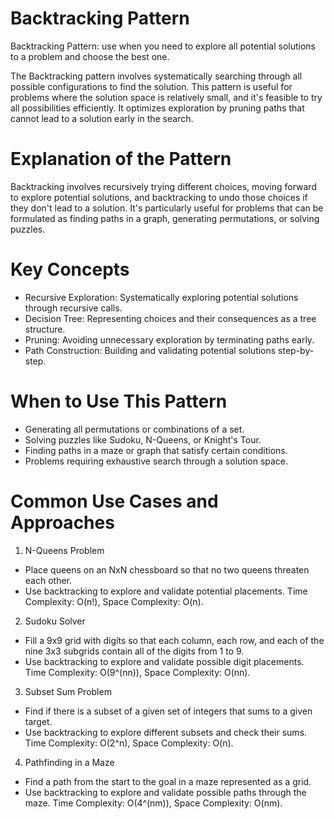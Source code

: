 # Backtracking Pattern
Backtracking Pattern: use when you need to explore all potential solutions to a problem and choose the best one.

The Backtracking pattern involves systematically searching through all possible configurations to find the solution. This pattern is useful for problems where the solution space is relatively small, and it's feasible to try all possibilities efficiently. It optimizes exploration by pruning paths that cannot lead to a solution early in the search.

# Explanation of the Pattern
Backtracking involves recursively trying different choices, moving forward to explore potential solutions, and backtracking to undo those choices if they don't lead to a solution. It's particularly useful for problems that can be formulated as finding paths in a graph, generating permutations, or solving puzzles.

# Key Concepts
* Recursive Exploration: Systematically exploring potential solutions through recursive calls.
* Decision Tree: Representing choices and their consequences as a tree structure.
* Pruning: Avoiding unnecessary exploration by terminating paths early.
* Path Construction: Building and validating potential solutions step-by-step.

# When to Use This Pattern
* Generating all permutations or combinations of a set.
* Solving puzzles like Sudoku, N-Queens, or Knight's Tour.
* Finding paths in a maze or graph that satisfy certain conditions.
* Problems requiring exhaustive search through a solution space.

# Common Use Cases and Approaches
1. N-Queens Problem
* Place queens on an NxN chessboard so that no two queens threaten each other.
* Use backtracking to explore and validate potential placements.
Time Complexity: O(n!), Space Complexity: O(n).

2. Sudoku Solver
* Fill a 9x9 grid with digits so that each column, each row, and each of the nine 3x3 subgrids contain all of the digits from 1 to 9.
* Use backtracking to explore and validate possible digit placements.
Time Complexity: O(9^(nn)), Space Complexity: O(nn).

3. Subset Sum Problem
* Find if there is a subset of a given set of integers that sums to a given target.
* Use backtracking to explore different subsets and check their sums.
Time Complexity: O(2^n), Space Complexity: O(n).

4. Pathfinding in a Maze
* Find a path from the start to the goal in a maze represented as a grid.
* Use backtracking to explore and validate possible paths through the maze.
Time Complexity: O(4^(nm)), Space Complexity: O(nm).
